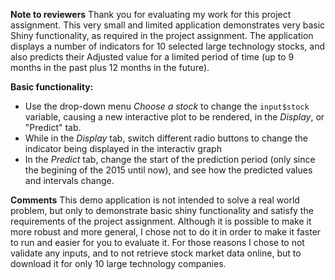 **Note to reviewers**
Thank you for evaluating my work for this project assignment. This very small and limited application demonstrates very basic Shiny functionality, as required in the project assignment. The application displays a number of indicators for 10 selected large technology stocks, and also predicts their Adjusted value for a limited period of time (up to 9 months in the past plus 12 months in the future). 

**Basic functionality:**
* Use the drop-down menu *Choose a stock* to change the `input$stock` variable, causing a new interactive plot to be rendered, in the *Display*, or "Predict" tab.
* While in the *Display* tab, switch different radio buttons to change the indicator being displayed in the interactiv graph
* In the *Predict* tab, change the start of the prediction period (only since the begining of the 2015 until now), and see how the predicted values and intervals change.

**Comments**
This demo application is not intended to solve a real world problem, but only to demonstrate basic shiny functionality and satisfy the requirements of the project assignment. Although it is possible to make it more robust and more general, I chose not to do it in order to make it faster to run and easier for you to evaluate it. For those reasons I chose to not validate any inputs, and to not retrieve stock market data online, but to download it for only 10 large technology companies.
 
